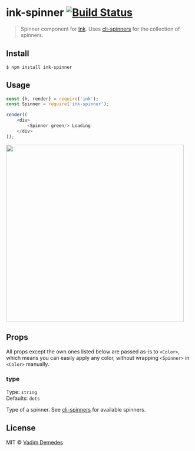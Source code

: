 # ink-spinner [![Build Status](https://travis-ci.org/vadimdemedes/ink-spinner.svg?branch=master)](https://travis-ci.org/vadimdemedes/ink-spinner)

> Spinner component for [Ink](https://github.com/vadimdemedes/ink). Uses [cli-spinners](https://github.com/sindresorhus/cli-spinners) for the collection of spinners.


## Install

```
$ npm install ink-spinner
```


## Usage

```js
const {h, render} = require('ink');
const Spinner = require('ink-spinner');

render((
	<div>
		<Spinner green/> Loading
	</div>
));
```

<img src="media/demo.gif" width="482">


## Props

All props except the own ones listed below are passed as-is to `<Color>`, which means you can easily apply any color, without wrapping `<Spinner>` in `<Color>` manually.

### type

Type: `string`<br>
Defaults: `dots`

Type of a spinner. See [cli-spinners](https://github.com/sindresorhus/cli-spinners) for available spinners.


## License

MIT © [Vadim Demedes](https://github.com/vadimdemedes)
